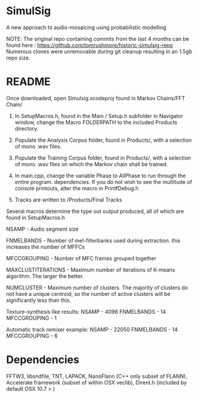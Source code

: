 SimulSig
========

A new approach to audio-mosaicing using probabilistic modelling

NOTE: The original repo containing commits from the last 4 months can be found here : https://github.com/tomrushmore/historic-simulsig-repo
Numerous clones were unremovable during git cleanup resulting in an 1.5gb repo size.


README
========

Once downloaded, open Simulsig.xcodeproj found in Markov Chains/FFT Chain/

1. In SetupMacros.h, found in the Main / Setup.h subfolder in Navigator window, change
the Macro FOLDERPATH to the included Products directory.

2. Populate the Analysis Corpus folder, found in Products/, with a selection of mono .wav files. 

3. Populate the Training Corpus folder, found in Products/, with a selection of mono .wav files on which the Markov chain shall be trained.

4. In main.cpp, change the variable Phase to AllPhase to run through the entire program.
dependencies. If you do not wish to see the multitude of console printouts, alter the macro in PrintfDebug.h

5. Tracks are written to /Products/Final Tracks

Several macros determine the type out output produced, all of which are found in SetupMacros.h 

NSAMP - Audio segment size

FNMELBANDS - Number of mel-filterbanks used during extraction. this increases the number of MFFCs

MFCCGROUPING - Number of MFC frames grouped together

MAXCLUSTITERATIONS - Maximum number of iterations of K-means algorithm. The larger the better.

NUMCLUSTER - Maximum number of clusters. The majority of clusters do not have a unique centroid, so the number of active clusters will be significantly less than this.



Texture-synthesis like results:
NSAMP - 4096
FNMELBANDS - 14
MFCCGROUPING - 1

Automatic track remixer example:
NSAMP - 22050
FNMELBANDS - 14
MFCCGROUPING - 6

Dependencies
========
FFTW3,
libsndfile,
TNT,
LAPACK,
NanoFlann (C++ only subset of FLANN),
Accelerate framework (subset of within OSX veclib),
Dirent.h (included by default OSX 10.7 >  )